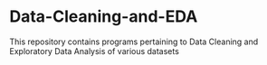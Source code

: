 # Data-Cleaning-and-EDA
This repository contains programs pertaining to Data Cleaning and Exploratory Data Analysis of various datasets
